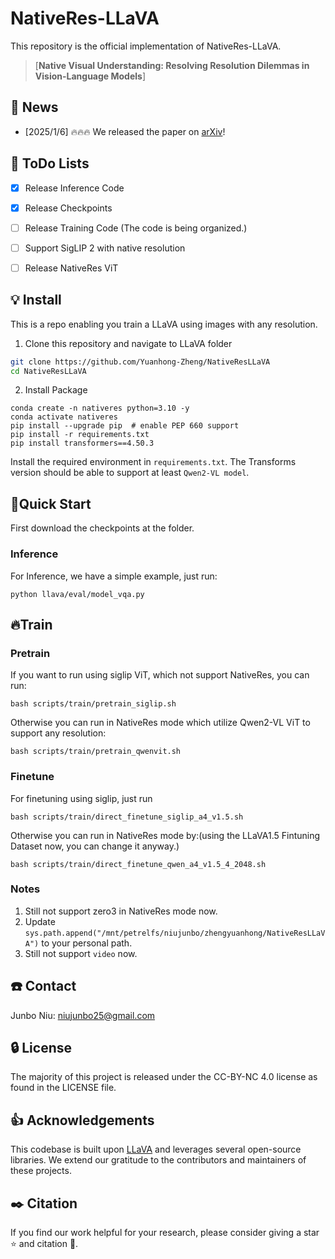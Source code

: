 # NativeRes-LLaVA

This repository is the official implementation of NativeRes-LLaVA.

>[**Native Visual Understanding: Resolving Resolution Dilemmas in Vision-Language Models**]


## 📰 News
- [2025/1/6] 🔥🔥🔥 We released the paper on [arXiv](http://arxiv.org/abs/2501.03218)!

## 🧾 ToDo Lists
- [x] Release Inference Code
- [x] Release Checkpoints
- [ ] Release Training Code (The code is being organized.)
- [ ] Support SigLIP 2 with native resolution
- [ ] Release NativeRes ViT


## 💡 Install

This is a repo enabling you train a LLaVA using images with any resolution.

1. Clone this repository and navigate to LLaVA folder

```bash
git clone https://github.com/Yuanhong-Zheng/NativeResLLaVA
cd NativeResLLaVA
```

2. Install Package

```Shell
conda create -n nativeres python=3.10 -y
conda activate nativeres
pip install --upgrade pip  # enable PEP 660 support
pip install -r requirements.txt
pip install transformers==4.50.3 
```

Install the required environment in `requirements.txt`. The Transforms version should be able to support at least `Qwen2-VL model`.

## 🌟Quick Start
First download the checkpoints at the folder. 

### Inference

For Inference, we have a simple example, just run:

```
python llava/eval/model_vqa.py
```

## 🔥Train


### Pretrain

If you want to run using siglip ViT, which not support NativeRes, you can run:

```
bash scripts/train/pretrain_siglip.sh
```

Otherwise you can run in NativeRes mode which utilize Qwen2-VL ViT to support any resolution:

```
bash scripts/train/pretrain_qwenvit.sh
```

### Finetune

For finetuning using siglip, just run

```
bash scripts/train/direct_finetune_siglip_a4_v1.5.sh
```

Otherwise you can run in NativeRes mode by:(using the LLaVA1.5 Fintuning Dataset now, you can change it anyway.)

```
bash scripts/train/direct_finetune_qwen_a4_v1.5_4_2048.sh
```

### Notes

1. Still not support zero3 in NativeRes mode now.
2. Update `sys.path.append("/mnt/petrelfs/niujunbo/zhengyuanhong/NativeResLLaVA")` to your personal path.
3. Still not support `video` now.



## ☎️ Contact
Junbo Niu: niujunbo25@gmail.com


## 🔒 License
The majority of this project is released under the CC-BY-NC 4.0 license as found in the LICENSE file. 


## 👍 Acknowledgements
This codebase is built upon [LLaVA](https://github.com/haotian-liu/LLaVA) and leverages several open-source libraries. We extend our gratitude to the contributors and maintainers of these projects.


## ✒️ Citation
If you find our work helpful for your research, please consider giving a star ⭐ and citation 📝.
```bibtex

```